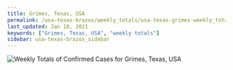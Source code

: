 ```yaml
---
title: Grimes, Texas, USA
permalink: /usa-texas-brazos/weekly_totals/usa-texas-grimes-weekly_totals.html
last_updated: Jan 18, 2021
keywords: ["Grimes, Texas, USA", "weekly totals"]
sidebar: usa-texas-brazos_sidebar
---
```


![Weekly Totals of Confirmed Cases for Grimes, Texas, USA](/covid_tracker/images/graphs/usa-texas-grimes-weekly_totals_graph.png)
